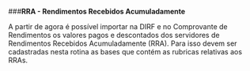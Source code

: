 ###**RRA - Rendimentos Recebidos Acumuladamente**

A partir de agora é possível importar na DIRF e no Comprovante de Rendimentos os valores pagos e descontados dos servidores de Rendimentos Recebidos Acumuladamente (RRA). Para isso devem ser cadastradas nesta rotina as bases que contém as rubricas relativas aos RRAs.